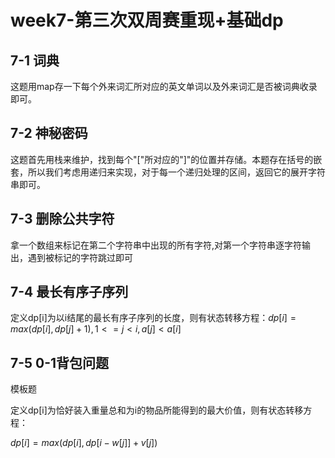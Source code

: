 #  week7-第三次双周赛重现+基础dp 

##  **7-1 词典** 

这题用map存一下每个外来词汇所对应的英文单词以及外来词汇是否被词典收录即可。

##  **7-2 神秘密码** 

这题首先用栈来维护，找到每个"["所对应的"]"的位置并存储。本题存在括号的嵌套，所以我们考虑用递归来实现，对于每一个递归处理的区间，返回它的展开字符串即可。

##  **7-3 删除公共字符** 

拿一个数组来标记在第二个字符串中出现的所有字符,对第一个字符串逐字符输出，遇到被标记的字符跳过即可

##  **7-4 最长有序子序列** 

定义dp[i]为以i结尾的最长有序子序列的长度，则有状态转移方程：$dp[i]=max(dp[i],dp[j]+1),1<=j<i  ,a[j]<a[i]$

##  **7-5 0-1背包问题** 

模板题

定义dp[i]为恰好装入重量总和为i的物品所能得到的最大价值，则有状态转移方程：

$dp[i]=max(dp[i],dp[i-w[j]]+v[j])$

